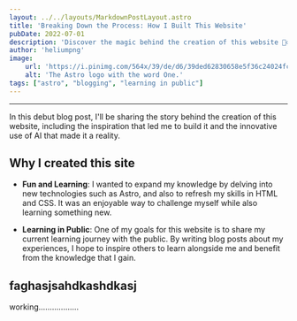 ```yaml
---
layout: ../../layouts/MarkdownPostLayout.astro
title: 'Breaking Down the Process: How I Built This Website'
pubDate: 2022-07-01
description: 'Discover the magic behind the creation of this website 🧙‍♂️, and learn how I used AI 🤖 to bring it to life.'
author: 'heliumpng'
image:
    url: 'https://i.pinimg.com/564x/39/de/d6/39ded62830658e5f36c24024fcc18eea.jpg' 
    alt: 'The Astro logo with the word One.'
tags: ["astro", "blogging", "learning in public"]
---
```

____________________________________________________________________________________________
In this debut blog post, I'll be sharing the story behind the creation of this website, including the inspiration that led me to build it and the innovative use of AI that made it a reality.

## Why I created this site

- **Fun and Learning**: I wanted to expand my knowledge by delving into new technologies such as Astro, and also to refresh my skills in HTML and CSS. It was an enjoyable way to challenge myself while also learning something new.

- **Learning in Public**: One of my goals for this website is to share my current learning journey with the public. By writing blog posts about my experiences, I hope to inspire others to learn alongside me and benefit from the knowledge that I gain.

## faghasjsahdkashdkasj

working..................
